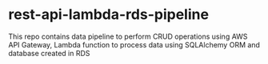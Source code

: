 # rest-api-lambda-rds-pipeline
This repo contains data pipeline to perform CRUD operations using AWS API Gateway, Lambda function to process data using SQLAlchemy ORM and database created in RDS 
